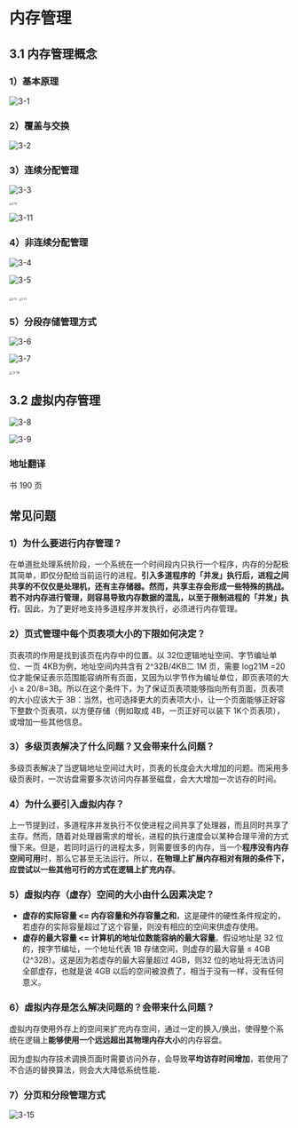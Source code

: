 # 内存管理

## 3.1 内存管理概念

### 1）基本原理

![3-1](./doc/3-1.png)

### 2）覆盖与交换

![3-2](./doc/3-2.png)

### 3）连续分配管理

![3-3](./doc/3-3.png)

<img src="./doc/3-10.png" alt="3-10" style="zoom:30%;" />

![3-11](./doc/3-11.png)

### 4）非连续分配管理

![3-4](./doc/3-4.png)

![3-5](./doc/3-5.png)

<img src="./doc/3-12.png" alt="3-12" style="zoom:30%;" />

<img src="./doc/3-13.png" alt="3-13" style="zoom:30%;" />

### 5）分段存储管理方式

![3-6](./doc/3-6.png)

![3-7](./doc/3-7.png)

<img src="./doc/3-14.png" alt="3-14" style="zoom:40%;" />

## 3.2 虚拟内存管理

![3-8](./doc/3-8.png)

![3-9](./doc/3-9.png)

### 地址翻译

书 190 页

## 常见问题

### 1）为什么要进行内存管理？

在单道批处理系统阶段，一个系统在一个时间段内只执行一个程序，内存的分配极其简单，即仅分配给当前运行的进程。**引入多道程序的「并发」执行后，进程之间共享的不仅仅是处理机，还有主存储器。然而，共享主存会形成一些特殊的挑战。若不对内存进行管理，则容易导致内存数据的混乱，以至于限制进程的「并发」执行**。因此，为了更好地支持多道程序并发执行，必须进行内存管理。

### 2）页式管理中每个页表项大小的下限如何决定？

页表项的作用是找到该页在内存中的位置。以 32位逻辑地址空间、字节编址单位、一页 4KB为例，地址空间内共含有 2^32B/4KB二 1M 页，需要 log21M =20 位才能保证表示范围能容纳所有页面，又因为以字节作为编址单位，即页表项的大小 ≥ 20/8=3B。所以在这个条件下，为了保证页表项能够指向所有页面，页表项的大小应该大于 3B：当然，也可选择更大的页表项大小，让一个页面能够正好容下整数个页表项，以方便存储（例如取成 4B，一页正好可以装下 1K个页表项），或增加一些其他信息。

### 3）多级页表解决了什么问题？又会带来什么问题？

多级页表解决了当逻辑地址空间过大时，页表的长度会大大增加的问题。而采用多级页表时，一次访盘需要多次访问内存甚至磁盘，会大大增加一次访存的时间。

### 4）为什么要引入虛拟内存？

上一节提到过，多道程序并发执行不仅使进程之间共享了处理器，而且同时共享了主存。然而，随着对处理器需求的增长，进程的执行速度会以某种合理平滑的方式慢下来。但是，若同时运行的进程太多，则需要很多的内存，当一个**程序没有内存空间可用**时，那么它甚至无法运行。所以，**在物理上扩展内存相对有限的条件下，应尝试以一些其他可行的方式在逻辑上扩充内存**。

### 5）虛拟内存（虚存）空间的大小由什么因素决定？

- **虚存的实际容量 <= 内存容量和外存容量之和**，这是硬件的硬性条件规定的，若虛存的实际容量超过了这个容量，则没有相应的空间来供虚存使用。
- **虚存的最大容量 <= 计算机的地址位数能容纳的最大容量**。假设地址是 32 位的，按字节编址，一个地址代表 1B 存储空间，则虚存的最大容量 ≤ 4GB (2^32B）。这是因为若虚存的最大容量超过 4GB，则32 位的地址将无法访问全部虚存，也就是说 4GB 以后的空间被浪费了，相当于没有一样，没有任何意义。

### 6）虛拟内存是怎么解决问题的？会带来什么问题？

虚拟内存使用外存上的空间来扩充内存空间，通过一定的换入/换出，使得整个系统在逻辑上**能够使用一个远远超出其物理内存大小**的内存容盘。

因为虚拟内存技术调换页面时需要访问外存，会导致**平均访存时间增加**，若使用了不合适的替换算法，则会大大降低系统性能．

### 7）分页和分段管理方式

![3-15](./doc/3-15.png)
